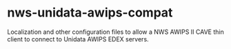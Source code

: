 # nws-unidata-awips-compat
Localization and other configuration files to allow a NWS AWIPS II CAVE thin client to connect to Unidata AWIPS EDEX servers.
